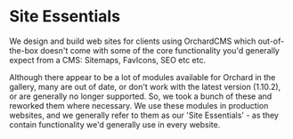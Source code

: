 # Site Essentials
We design and build web sites for clients using OrchardCMS which out-of-the-box doesn't come with some of the core functionality you'd generally expect from a CMS: Sitemaps, FavIcons, SEO etc etc.

Although there appear to be a lot of modules available for Orchard in the gallery, many are out of date, or don't work with the latest version (1.10.2), or are generally no longer supported. So, we took a bunch of these and reworked them where necessary. We use these modules in production websites, and we generally refer to them as our 'Site Essentials' - as they contain functionality we'd generally use in every website.
